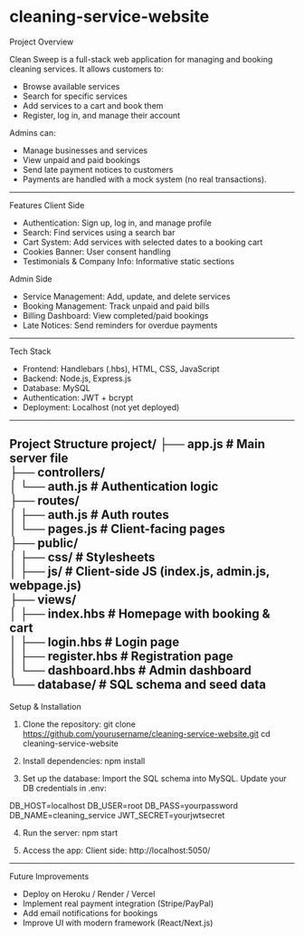 # cleaning-service-website
Project Overview

Clean Sweep is a full-stack web application for managing and booking cleaning services.
It allows customers to:
- Browse available services
- Search for specific services
- Add services to a cart and book them
- Register, log in, and manage their account
  
Admins can:
- Manage businesses and services
- View unpaid and paid bookings
- Send late payment notices to customers
- Payments are handled with a mock system (no real transactions).
------------------------------------------------------------------------------------------
Features
Client Side
- Authentication: Sign up, log in, and manage profile
- Search: Find services using a search bar
- Cart System: Add services with selected dates to a booking cart
- Cookies Banner: User consent handling
- Testimonials & Company Info: Informative static sections

Admin Side
- Service Management: Add, update, and delete services
- Booking Management: Track unpaid and paid bills
- Billing Dashboard: View completed/paid bookings
- Late Notices: Send reminders for overdue payments
------------------------------------------------------------------------------------------
Tech Stack
- Frontend: Handlebars (.hbs), HTML, CSS, JavaScript
- Backend: Node.js, Express.js
- Database: MySQL
- Authentication: JWT + bcrypt
- Deployment: Localhost (not yet deployed)
------------------------------------------------------------------------------------------
Project Structure 
project/
├── app.js                # Main server file  
├── controllers/  
│   └── auth.js           # Authentication logic  
├── routes/  
│   ├── auth.js           # Auth routes  
│   └── pages.js          # Client-facing pages  
├── public/  
│   ├── css/              # Stylesheets  
│   ├── js/               # Client-side JS (index.js, admin.js, webpage.js)  
├── views/  
│   ├── index.hbs         # Homepage with booking & cart  
│   ├── login.hbs         # Login page  
│   ├── register.hbs      # Registration page  
│   └── dashboard.hbs     # Admin dashboard  
└── database/             # SQL schema and seed data  
------------------------------------------------------------------------------------------
Setup & Installation

1. Clone the repository: 
git clone https://github.com/yourusername/cleaning-service-website.git
cd cleaning-service-website

2. Install dependencies:
npm install

3. Set up the database:
Import the SQL schema into MySQL.
Update your DB credentials in .env:

DB_HOST=localhost
DB_USER=root
DB_PASS=yourpassword
DB_NAME=cleaning_service
JWT_SECRET=yourjwtsecret


4. Run the server:
npm start

5. Access the app:
Client side: http://localhost:5050/
------------------------------------------------------------------------------------------
Future Improvements
- Deploy on Heroku / Render / Vercel
- Implement real payment integration (Stripe/PayPal)
- Add email notifications for bookings
- Improve UI with modern framework (React/Next.js)


